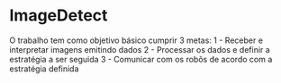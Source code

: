 # ImageDetect
O trabalho tem como objetivo básico cumprir 3 metas:
1 - Receber e interpretar imagens emitindo dados
2 - Processar os dados e definir a estratégia a ser seguida
3 - Comunicar com os robôs de acordo com a estratégia definida
